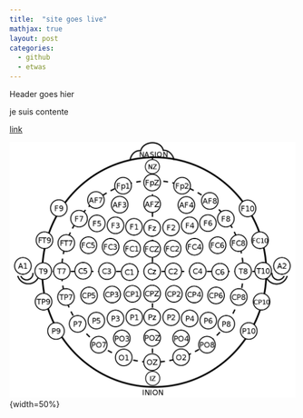 ```yaml
---
title:  "site goes live"
mathjax: true
layout: post
categories:
  - github
  - etwas
---
```


Header goes hier

je suis contente

[link](http://instagram.com/jujudenomo)

![title](/assets/EEG-MCN.svg.png){width=50%}
